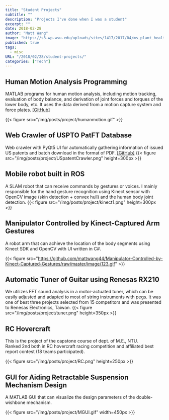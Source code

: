 ```yaml
---
title: "Student Projects"
subtitle: ""
description: "Projects I've done when I was a student"
excerpt: ""
date: 2018-02-28
author: "Matt Wang"
image: "https://s3.wp.wsu.edu/uploads/sites/1417/2017/04/ms_plant_health_banner_990.jpg"
published: true
tags:
  - misc
URL: "/2018/02/28/student-projects/"
categories: ["Tech"]
---
```


## Human Motion Analysis Programming

MATLAB programs for human motion analysis, including motion tracking, evaluation of body balance, and derivation of joint forces and torques of the lower body, etc. It uses the data derived from a motion capture system and force plates. [[GitHub]](https://github.com/mattwang44/Human-Motion-Analysis-MATLAB)

{{< figure src="/img/posts/project/humanmotion.gif"  >}}

## Web Crawler of USPTO PatFT Database

Web crawler with PyQt5 UI for automatically gathering information of issued US patents and batch download in the format of PDF. [[GitHub]](https://github.com/mattwang44/USPTO-PatFT-Web-Crawler)
{{< figure src="/img/posts/project/USpatentCrawler.png" height=300px >}}

## Mobile robot built in ROS

A SLAM robot that can receive commands by gestures or voices. I mainly responsible for the hand gesture recognition using Kinect sensor with OpenCV image (skin detection + convex hull) and the human body joint detection.
{{< figure src="/img/posts/project/kinect1.png" height=300px >}}

## Manipulator Controlled by Kinect-Captured Arm Gestures

A robot arm that can achieve the location of the body segments using Kinect SDK and OpenCV with UI written in C#.

{{< figure src="https://github.com/mattwang44/Manipulator-Controlled-by-Kinect-Captured-Gestures/raw/master/image/123.gif" >}}

## Automatic Tuner of Guitar using Renesas RX210

We utilizes FFT sound analysis in a motor-actuated tuner, which can be easily adjusted and adapted to most of string instruments with pegs. It was one of best three projects selected from 15 competitors and was presented to Renesas Electronics, Taiwan.
{{< figure src="/img/posts/project/tuner.png" height=350px >}}

## RC Hovercraft

This is the project of the capstone course of dept. of M.E., NTU. <br/>Ranked 2nd both in RC hovercraft racing competition and affiliated best report contest (18 teams participated).

{{< figure src="/img/posts/project/RC.png" height=250px >}}

## GUI for Aiding Retractable Suspension Mechanism Design

A MATLAB GUI that can visualize the design parameters of the double-wishbone mechanism.

{{< figure src="/img/posts/project/MGUI.gif" width=450px >}}
